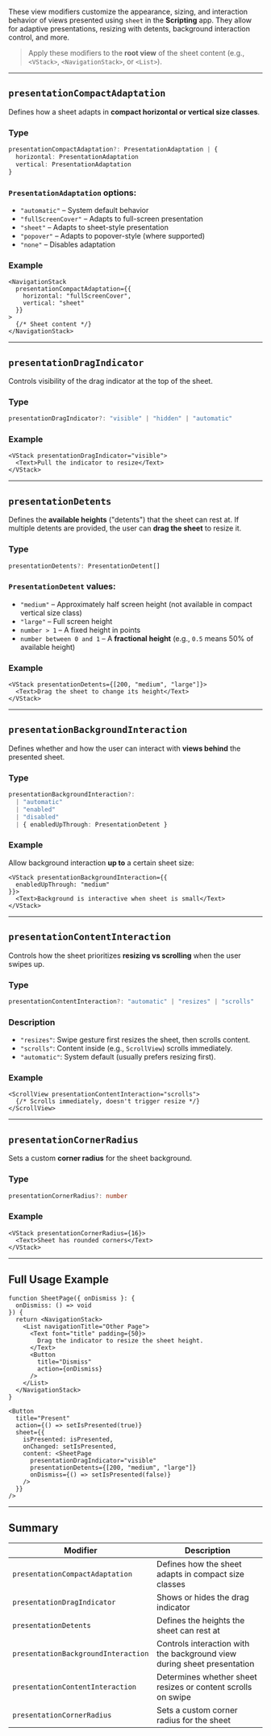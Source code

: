 These view modifiers customize the appearance, sizing, and interaction behavior of views presented using `sheet` in the **Scripting** app. They allow for adaptive presentations, resizing with detents, background interaction control, and more.

> Apply these modifiers to the **root view** of the sheet content (e.g., `<VStack>`, `<NavigationStack>`, or `<List>`).

---

## `presentationCompactAdaptation`

Defines how a sheet adapts in **compact horizontal or vertical size classes**.

### Type

```ts
presentationCompactAdaptation?: PresentationAdaptation | {
  horizontal: PresentationAdaptation
  vertical: PresentationAdaptation
}
```

### `PresentationAdaptation` options:

* `"automatic"` – System default behavior
* `"fullScreenCover"` – Adapts to full-screen presentation
* `"sheet"` – Adapts to sheet-style presentation
* `"popover"` – Adapts to popover-style (where supported)
* `"none"` – Disables adaptation

### Example

```tsx
<NavigationStack
  presentationCompactAdaptation={{
    horizontal: "fullScreenCover",
    vertical: "sheet"
  }}
>
  {/* Sheet content */}
</NavigationStack>
```

---

## `presentationDragIndicator`

Controls visibility of the drag indicator at the top of the sheet.

### Type

```ts
presentationDragIndicator?: "visible" | "hidden" | "automatic"
```

### Example

```tsx
<VStack presentationDragIndicator="visible">
  <Text>Pull the indicator to resize</Text>
</VStack>
```

---

## `presentationDetents`

Defines the **available heights** ("detents") that the sheet can rest at. If multiple detents are provided, the user can **drag the sheet** to resize it.

### Type

```ts
presentationDetents?: PresentationDetent[]
```

### `PresentationDetent` values:

* `"medium"` – Approximately half screen height (not available in compact vertical size class)
* `"large"` – Full screen height
* `number > 1` – A fixed height in points
* `number between 0 and 1` – A **fractional height** (e.g., `0.5` means 50% of available height)

### Example

```tsx
<VStack presentationDetents={[200, "medium", "large"]}>
  <Text>Drag the sheet to change its height</Text>
</VStack>
```

---

## `presentationBackgroundInteraction`

Defines whether and how the user can interact with **views behind** the presented sheet.

### Type

```ts
presentationBackgroundInteraction?:
  | "automatic"
  | "enabled"
  | "disabled"
  | { enabledUpThrough: PresentationDetent }
```

### Example

Allow background interaction **up to** a certain sheet size:

```tsx
<VStack presentationBackgroundInteraction={{
  enabledUpThrough: "medium"
}}>
  <Text>Background is interactive when sheet is small</Text>
</VStack>
```

---

## `presentationContentInteraction`

Controls how the sheet prioritizes **resizing vs scrolling** when the user swipes up.

### Type

```ts
presentationContentInteraction?: "automatic" | "resizes" | "scrolls"
```

### Description

* `"resizes"`: Swipe gesture first resizes the sheet, then scrolls content.
* `"scrolls"`: Content inside (e.g., `ScrollView`) scrolls immediately.
* `"automatic"`: System default (usually prefers resizing first).

### Example

```tsx
<ScrollView presentationContentInteraction="scrolls">
  {/* Scrolls immediately, doesn't trigger resize */}
</ScrollView>
```

---

## `presentationCornerRadius`

Sets a custom **corner radius** for the sheet background.

### Type

```ts
presentationCornerRadius?: number
```

### Example

```tsx
<VStack presentationCornerRadius={16}>
  <Text>Sheet has rounded corners</Text>
</VStack>
```

---

## Full Usage Example

```tsx
function SheetPage({ onDismiss }: {
  onDismiss: () => void
}) {
  return <NavigationStack>
    <List navigationTitle="Other Page">
      <Text font="title" padding={50}>
        Drag the indicator to resize the sheet height.
      </Text>
      <Button
        title="Dismiss"
        action={onDismiss}
      />
    </List>
  </NavigationStack>
}

<Button
  title="Present"
  action={() => setIsPresented(true)}
  sheet={{
    isPresented: isPresented,
    onChanged: setIsPresented,
    content: <SheetPage
      presentationDragIndicator="visible"
      presentationDetents={[200, "medium", "large"]}
      onDismiss={() => setIsPresented(false)}
    />
  }}
/>
```

---

## Summary

| Modifier                            | Description                                                             |
| ----------------------------------- | ----------------------------------------------------------------------- |
| `presentationCompactAdaptation`     | Defines how the sheet adapts in compact size classes                    |
| `presentationDragIndicator`         | Shows or hides the drag indicator                                       |
| `presentationDetents`               | Defines the heights the sheet can rest at                               |
| `presentationBackgroundInteraction` | Controls interaction with the background view during sheet presentation |
| `presentationContentInteraction`    | Determines whether sheet resizes or content scrolls on swipe            |
| `presentationCornerRadius`          | Sets a custom corner radius for the sheet                               |
